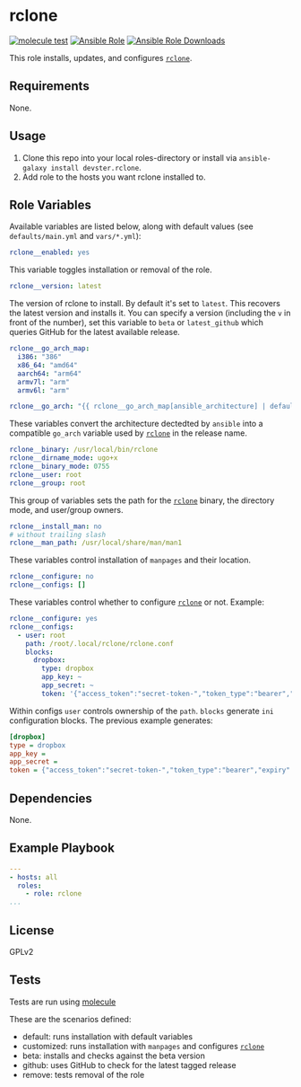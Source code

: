 rclone
=========

[![molecule test](https://github.com/devster31/ansible-rclone/workflows/molecule%20test/badge.svg)](https://github.com/devster31/ansible-rclone/actions)
[![Ansible Role](https://img.shields.io/ansible/role/46399.svg)](https://galaxy.ansible.com/devster31/rclone)
[![Ansible Role Downloads](https://img.shields.io/ansible/role/d/46399.svg)](https://galaxy.ansible.com/devster31/rclone)

This role installs, updates, and configures [`rclone`](https://github.com/rclone/rclone).

Requirements
------------

None.

Usage
-----

1. Clone this repo into your local roles-directory or install via `ansible-galaxy install devster.rclone`.
2. Add role to the hosts you want rclone installed to.

Role Variables
--------------

Available variables are listed below, along with default values (see `defaults/main.yml` and `vars/*.yml`):

```yaml
rclone__enabled: yes
```

This variable toggles installation or removal of the role.

```yaml
rclone__version: latest
```

The version of rclone to install. By default it's set to `latest`. This recovers the latest version and installs it.
You can specify a version (including the `v` in front of the number), set this variable to `beta` or `latest_github`
which queries GitHub for the latest available release.

```yaml
rclone__go_arch_map:
  i386: "386"
  x86_64: "amd64"
  aarch64: "arm64"
  armv7l: "arm"
  armv6l: "arm"

rclone__go_arch: "{{ rclone__go_arch_map[ansible_architecture] | default(ansible_architecture) }}"
```

These variables convert the architecture dectedted by `ansible` into a compatible
`go_arch` variable used by [`rclone`](https://github.com/rclone/rclone) in the release name.

```yaml
rclone__binary: /usr/local/bin/rclone
rclone__dirname_mode: ugo+x
rclone__binary_mode: 0755
rclone__user: root
rclone__group: root
```

This group of variables sets the path for the [`rclone`](https://github.com/rclone/rclone) binary, the directory mode,
and user/group owners.

```yaml
rclone__install_man: no
# without trailing slash
rclone__man_path: /usr/local/share/man/man1
```

These variables control installation of `manpages` and their location.

```yaml
rclone__configure: no
rclone__configs: []
```

These variables control whether to configure [`rclone`](https://github.com/rclone/rclone) or not.
Example:

```yaml
rclone__configure: yes
rclone__configs:
  - user: root
    path: /root/.local/rclone/rclone.conf
    blocks:
      dropbox:
        type: dropbox
        app_key: ~
        app_secret: ~
        token: '{"access_token":"secret-token-","token_type":"bearer","expiry":"0001-01-01T00:00:00Z"}'
```

Within configs `user` controls ownership of the `path`.
`blocks` generate `ini` configuration blocks.
The previous example generates:

```ini
[dropbox]
type = dropbox
app_key =
app_secret =
token = {"access_token":"secret-token-","token_type":"bearer","expiry":"0001-01-01T00:00:00Z"}

```

Dependencies
------------

None.

Example Playbook
----------------

```yaml
---
- hosts: all
  roles:
    - role: rclone
...
```

License
-------

GPLv2

Tests
-----

Tests are run using [molecule](https://molecule.readthedocs.io/en/latest/index.html)

These are the scenarios defined:

* default: runs installation with default variables
* customized: runs installation with `manpages` and configures [`rclone`](https://github.com/rclone/rclone)
* beta: installs and checks against the beta version
* github: uses GitHub to check for the latest tagged release
* remove: tests removal of the role